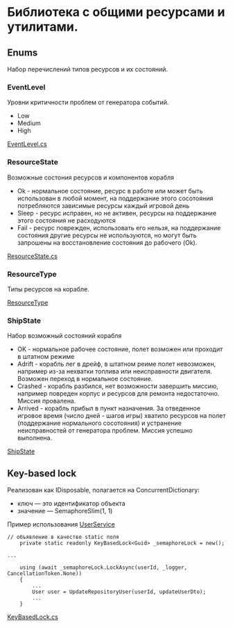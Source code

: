 # Библиотека с общими ресурсами и утилитами.

## Enums
Набор перечислений типов ресурсов и их состояний.

### EventLevel
Уровни критичности проблем от генератора событий. 
- Low
- Medium
- High

[EventLevel.cs](./Enums/EventLevel.cs)

### ResourceState
Возможные состония ресурсов и компонентов корабля
  - Ok - нормальное состояние, ресурс в работе или может быть использован в любой момент, на поддержание этого сосотояния потребляются зависимые ресурсы каждый игровой день
  - Sleep - ресурс исправен, но не активен, ресурсы на поддержание этого состояния не расходуются
  - Fail - ресурс поврежден, использовать его нельзя, на поддержание состояния другие ресурсы не используются, но могут быть запрошены на восстановление состояния до рабочего (Ok).

  [ResourceState.cs](./Enums/ResourceState.cs)
  
  ### ResourceType
  Типы ресурсов на корабле.

  [ResourceType](./Enums/ResourceType.cs)

  ### ShipState
  Набор возможный состояний корабля
  - OK - нормальное рабочее состояние, полет возможен или проходит в штатном режиме
  - Adrift - корабль лег в дрейф, в штатном реиме полет невозможен, например из-за нехватки топлива или неисправности двигателя. Возможен переход в нормальное состояние.
  - Crashed - корабль разбился, нет возможности завершить миссию, например повреден корпус и ресурсов для ремонта недостаточно. Миссия провалена.
  - Arrived - корабль прибыл в пункт назначения. За отведенное игровое время (число дней - шагов игры) хватило ресурсов на полет (поддержание нормального сосотояния) и устранение неисправностей от генератора проблем. Миссия успешно выполнена.

[ShipState](./Enums/ShipState.cs)


## Key-based lock
Реализован как IDisposable, полагается на ConcurrentDictionary:
- ключ — это идентификатор объекта
- значение — SemaphoreSlim(1, 1)

Пример использования [UserService](../GameController/GameController.Services/Services/UserService.cs)
```
// объявление в качестве static поля
    private static readonly KeyBasedLock<Guid> _semaphoreLock = new();

...

    using (await _semaphoreLock.LockAsync(userId, _logger, CancellationToken.None))
    {
        ...
        User user = UpdateRepositoryUser(userId, updateUserDto);
        ...
    }

```

[KeyBasedLock.cs](./Utilities/KeyBasedLock.cs)


